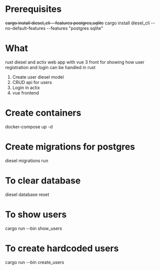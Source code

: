 # Prerequisites
~~cargo install diesel_cli --features postgres,sqlite~~
cargo install diesel_cli --no-default-features --features "postgres sqlite"

# What
rust diesel and actix web app with vue 3 front for showing how user registration and login can be handled in rust


1. Create user diesel model
2. CRUD api for users
3. Login in actix
4. vue frontend

# Create containers
docker-compose up -d

# Create migrations for postgres
diesel migrations run

# To clear database
diesel database reset

# To show users
cargo run --bin show_users

# To create hardcoded users
cargo run --bin create_users